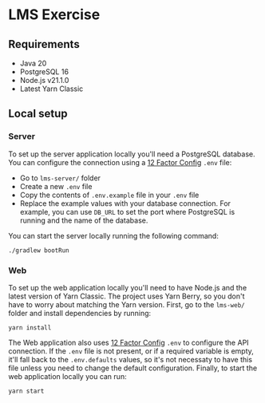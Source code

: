 # LMS Exercise

## Requirements

- Java 20
- PostgreSQL 16
- Node.js v21.1.0
- Latest Yarn Classic

## Local setup

### Server

To set up the server application locally you'll need a PostgreSQL database. You can configure the connection using a [12 Factor Config](https://12factor.net/config) `.env` file:

- Go to `lms-server/` folder
- Create a new `.env` file
- Copy the contents of `.env.example` file in your `.env` file
- Replace the example values with your database connection. For example, you can use `DB_URL` to set the port where PostgreSQL is running and the name of the database.

You can start the server locally running the following command:

```shell
./gradlew bootRun
```

### Web

To set up the web application locally you'll need to have Node.js and the latest version of Yarn Classic. The project uses Yarn Berry, so you don't have to worry about matching the Yarn version. First, go to the `lms-web/` folder and install dependencies by running:

```shell
yarn install
```

The Web application also uses [12 Factor Config](https://12factor.net/config) `.env` to configure the API connection. If the `.env` file is not present, or if a required variable is empty, it'll fall back to the `.env.defaults` values, so it's not necessaty to have this file unless you need to change the default configuration. Finally, to start the web application locally you can run:

```shell
yarn start
```
